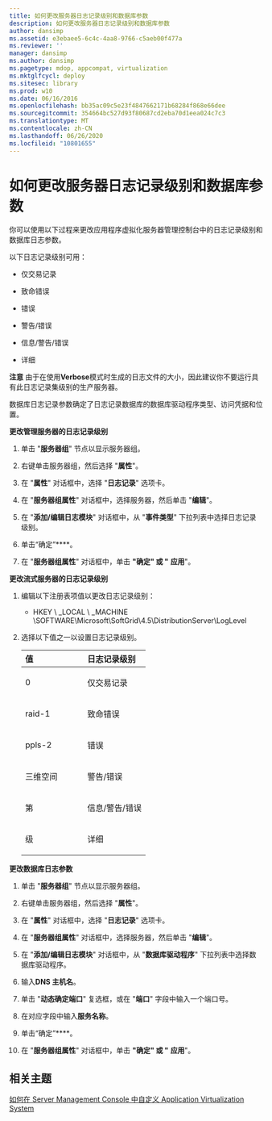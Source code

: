 ```yaml
---
title: 如何更改服务器日志记录级别和数据库参数
description: 如何更改服务器日志记录级别和数据库参数
author: dansimp
ms.assetid: e3ebaee5-6c4c-4aa8-9766-c5aeb00f477a
ms.reviewer: ''
manager: dansimp
ms.author: dansimp
ms.pagetype: mdop, appcompat, virtualization
ms.mktglfcycl: deploy
ms.sitesec: library
ms.prod: w10
ms.date: 06/16/2016
ms.openlocfilehash: bb35ac09c5e23f4847662171b68284f868e66dee
ms.sourcegitcommit: 354664bc527d93f80687cd2eba70d1eea024c7c3
ms.translationtype: MT
ms.contentlocale: zh-CN
ms.lasthandoff: 06/26/2020
ms.locfileid: "10801655"
---
```

# 如何更改服务器日志记录级别和数据库参数


你可以使用以下过程来更改应用程序虚拟化服务器管理控制台中的日志记录级别和数据库日志参数。

以下日志记录级别可用：

-   仅交易记录

-   致命错误

-   错误

-   警告/错误

-   信息/警告/错误

-   详细

**注意** 由于在使用**Verbose**模式时生成的日志文件的大小，因此建议你不要运行具有此日志记录集级别的生产服务器。

 

数据库日志记录参数确定了日志记录数据库的数据库驱动程序类型、访问凭据和位置。

**更改管理服务器的日志记录级别**

1.  单击 "**服务器组**" 节点以显示服务器组。

2.  右键单击服务器组，然后选择 "**属性**"。

3.  在 "**属性**" 对话框中，选择 "**日志记录**" 选项卡。

4.  在 "**服务器组属性**" 对话框中，选择服务器，然后单击 "**编辑**"。

5.  在 "**添加/编辑日志模块**" 对话框中，从 "**事件类型**" 下拉列表中选择日志记录级别。

6.  单击“确定”****。

7.  在 "**服务器组属性**" 对话框中，单击 **"确定" 或 "** **应用**"。

**更改流式服务器的日志记录级别**

1.  编辑以下注册表项值以更改日志记录级别：

    -   HKEY \ _LOCAL \ _MACHINE \\SOFTWARE\\Microsoft\\SoftGrid\\4.5\\DistributionServer\\LogLevel

2.  选择以下值之一以设置日志记录级别。

    <table>
    <colgroup>
    <col width="50%" />
    <col width="50%" />
    </colgroup>
    <thead>
    <tr class="header">
    <th align="left">值</th>
    <th align="left">日志记录级别</th>
    </tr>
    </thead>
    <tbody>
    <tr class="odd">
    <td align="left"><p>0</p></td>
    <td align="left"><p>仅交易记录</p></td>
    </tr>
    <tr class="even">
    <td align="left"><p>raid-1</p></td>
    <td align="left"><p>致命错误</p></td>
    </tr>
    <tr class="odd">
    <td align="left"><p>ppls-2</p></td>
    <td align="left"><p>错误</p></td>
    </tr>
    <tr class="even">
    <td align="left"><p>三维空间</p></td>
    <td align="left"><p>警告/错误</p></td>
    </tr>
    <tr class="odd">
    <td align="left"><p>第</p></td>
    <td align="left"><p>信息/警告/错误</p></td>
    </tr>
    <tr class="even">
    <td align="left"><p>级</p></td>
    <td align="left"><p>详细</p></td>
    </tr>
    </tbody>
    </table>

     

**更改数据库日志参数**

1.  单击 "**服务器组**" 节点以显示服务器组。

2.  右键单击服务器组，然后选择 "**属性**"。

3.  在 "**属性**" 对话框中，选择 "**日志记录**" 选项卡。

4.  在 "**服务器组属性**" 对话框中，选择服务器，然后单击 "**编辑**"。

5.  在 "**添加/编辑日志模块**" 对话框中，从 "**数据库驱动程序**" 下拉列表中选择数据库驱动程序。

6.  输入**DNS 主机名**。

7.  单击 "**动态确定端口**" 复选框，或在 "**端口**" 字段中输入一个端口号。

8.  在对应字段中输入**服务名称**。

9.  单击“确定”****。

10. 在 "**服务器组属性**" 对话框中，单击 **"确定" 或 "** **应用**"。

## 相关主题


[如何在 Server Management Console 中自定义 Application Virtualization System](how-to-customize-an-application-virtualization-system-in-the-server-management-console.md)

 

 





